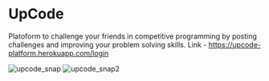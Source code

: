 # UpCode
Platoform to challenge your friends in competitive programming by posting challenges and improving your problem solving skills.
Link - https://upcode-platform.herokuapp.com/login

![upcode_snap](https://user-images.githubusercontent.com/52516535/161815412-2df40fa7-44b2-4304-9315-c0fb635e19fe.png)
![upcode_snap2](https://user-images.githubusercontent.com/52516535/161816128-12e83228-69d7-46eb-b28c-6d8dd58adff1.png)
